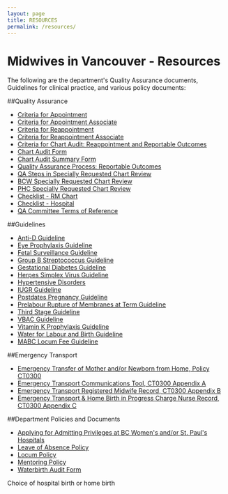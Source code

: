 ```yaml
---
layout: page
title: RESOURCES
permalink: /resources/
---
```


# Midwives in Vancouver - Resources

The following are the department's Quality Assurance documents, Guidelines for clinical practice, and various policy documents:

##Quality Assurance
* <a href="docs/Criteria_for_Appointment.pdf" target="_blank">Criteria for Appointment</a>  
* <a href="docs/Criteria_for_Appointment_Associate.pdf" target="_blank">Criteria for Appointment Associate</a>
* <a href="docs/Criteria_for_Reappointment.pdf" target="_blank">Criteria for Reappointment</a>
* <a href="docs/Criteria_for_Reappointment_Associate.pdf" target="_blank">Criteria for Reappointment Associate</a>
* <a href="docs/criteria_for_chart_audit_may_2011.pdf" target="_blank">Criteria for Chart Audit: Reappointment and Reportable Outcomes</a>
* <a href="docs/Chart_Audit_Form.pdf" target="_blank">Chart Audit Form</a>
* <a href="docs/Chart_Audit_Summary_Form.pdf" target="_blank">Chart Audit Summary Form</a>
* <a href="docs/Reportable_Outcomes.pdf" target="_blank">Quality Assurance Process: Reportable Outcomes</a>
* <a href="docs/QA_Steps_in_Specially_Requested_Chart_Review.pdf" target="_blank">QA Steps in Specially Requested Chart Review</a>
* <a href="docs/BCW_Specially_Requested_Chart_Review.pdf" target="_blank">BCW Specially Requested Chart Review</a>
* <a href="docs/PHC_Specially_Requested_Chart_Review.pdf" target="_blank">PHC Specially Requested Chart Review</a>
* <a href="docs/Checklist_-_RM_Chart.pdf" target="_blank">Checklist - RM Chart</a>
* <a href="docs/Checklist_-_Hospital_Chart.pdf" target="_blank">Checklist - Hospital</a>
* <a href="docs/QA_Committee_Terms_of_Reference.pdf" target="_blank">QA Committee Terms of Reference</a>
    
##Guidelines
* <a href="docs/Anti-D_Guideline.pdf" target="_blank">Anti-D Guideline</a>  
* <a href="docs/Eye_Prophylaxis_Guideline.pdf" target="_blank">Eye Prophylaxis Guideline</a>
* <a href="docs/Fetal_Surveillance_Guideline.pdf" target="_blank">Fetal Surveillance Guideline</a>
* <a href="docs/GBS_Guideline.pdf" target="_blank">Group B Streptococcus Guideline</a>
* <a href="docs/GDM_Guideline.pdf" target="_blank">Gestational Diabetes Guideline</a>
* <a href="docs/HSV_Guideline.pdf" target="_blank">Herpes Simplex Virus Guideline</a>
* <a href="docs/Hypertensive_Disorders.pdf" target="_blank">Hypertensive Disorders</a>
* <a href="docs/IUGR_Guideline.pdf" target="_blank">IUGR Guideline</a>
* <a href="docs/postdates_pregnancy_guideline_april_2011.pdf" target="_blank">Postdates Pregnancy Guideline</a>
* <a href="docs/term_prom_guidelines_formatted%20_may_2009.pdf" target="_blank">Prelabour Rupture of Membranes at Term Guideline</a>
* <a href="docs/Third_Stage_Guideline.pdf" target="_blank">Third Stage Guideline</a>
* <a href="docs/VBAC_Guideline.pdf" target="_blank">VBAC Guideline</a>
* <a href="docs/Vitamin_K_Guideline.pdf" target="_blank">Vitamin K Prophylaxis Guideline</a>
* <a href="docs/Water_for_Labour_and_Birth_Guideline.pdf" target="_blank">Water for Labour and Birth Guideline</a>
* <a href="docs/mabc_locum_fee_guideline_june_2011_final.pdf" target="_blank">MABC Locum Fee Guideline</a>
    
##Emergency Transport
* <a href="docs/CT0300_midwifery_emergency_transport_june_20_2011_aplc.pdf" target="_blank"> Emergency Transfer of Mother and/or Newborn from Home, Policy CT0300</a>  
* <a href="docs/CT0300_App_A_Emerg_Transport_Comm_Tool_June_20_ 2011_APLC.pdf" target="_blank"> Emergency Transport Communications Tool, CT0300 Appendix A</a>
* <a href="docs/CT0300_App_B_Emerg_Transport_Midwife_Record_June_20_2011_APLC.pdf" target="_blank"> Emergency Transport Registered Midwife Record, CT0300 Appendix B</a>
* <a href="docs/CT0300_App_C_Emerg_Transport_Home_Birth_Charge_Nurse_Record_June_20_2011_APLC.pdf" target="_blank">Emergency Transport & Home Birth in Progress Charge Nurse Record, CT0300 Appendix C</a>
    
##Department Policies and Documents
* <a href="docs/privileging_process_june_2011.pdf" target="_blank">Applying for Admitting Privileges at BC Women's and/or St. Paul's Hospitals</a>  
* <a href="docs/loa_policy_october_2011.pdf" target="_blank">Leave of Absence Policy</a>
* <a href="docs/Locum_Policy_Februar_y_2011.pdf" target="_blank">Locum Policy</a>
* <a href="docs/Mentoring_Policy_May_2010.pdf" target="_blank">Mentoring Policy</a>
* <a href="docs/waterbirth_audit_form_apr_2012.pdf" target="_blank">Waterbirth Audit Form</a>
    
Choice of hospital birth or home birth  
